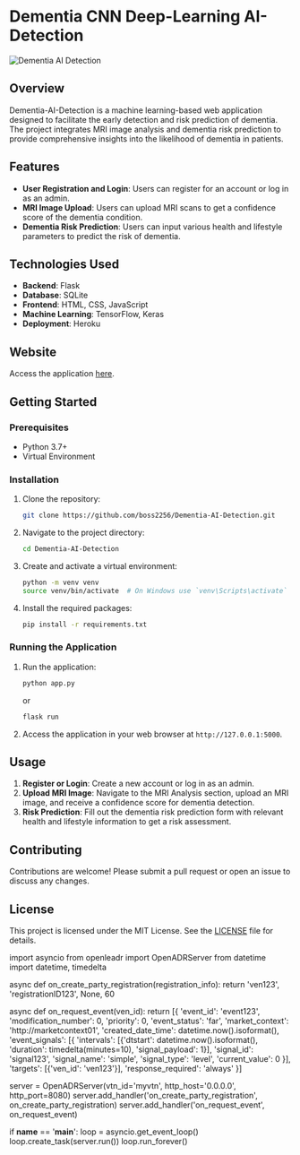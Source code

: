 # Dementia CNN Deep-Learning AI-Detection

![Dementia AI Detection](https://media.springernature.com/full/springer-static/image/art%3A10.1038%2Fs41598-019-54548-6/MediaObjects/41598_2019_54548_Fig1_HTML.png)

## Overview

Dementia-AI-Detection is a machine learning-based web application designed to facilitate the early detection and risk prediction of dementia. The project integrates MRI image analysis and dementia risk prediction to provide comprehensive insights into the likelihood of dementia in patients.

## Features

- **User Registration and Login**: Users can register for an account or log in as an admin.
- **MRI Image Upload**: Users can upload MRI scans to get a confidence score of the dementia condition.
- **Dementia Risk Prediction**: Users can input various health and lifestyle parameters to predict the risk of dementia.

## Technologies Used

- **Backend**: Flask
- **Database**: SQLite
- **Frontend**: HTML, CSS, JavaScript
- **Machine Learning**: TensorFlow, Keras
- **Deployment**: Heroku

## Website

Access the application [here](https://dementiadetection-51c4fdc49ae6.herokuapp.com/admin_reports).

## Getting Started

### Prerequisites

- Python 3.7+
- Virtual Environment

### Installation

1. Clone the repository:
    ```bash
    git clone https://github.com/boss2256/Dementia-AI-Detection.git
    ```
2. Navigate to the project directory:
    ```bash
    cd Dementia-AI-Detection
    ```
3. Create and activate a virtual environment:
    ```bash
    python -m venv venv
    source venv/bin/activate  # On Windows use `venv\Scripts\activate`
    ```
4. Install the required packages:
    ```bash
    pip install -r requirements.txt
    ```

### Running the Application

1. Run the application:
    ```bash
    python app.py
    ```
    or
    ```bash
    flask run
    ```
2. Access the application in your web browser at `http://127.0.0.1:5000`.

## Usage

1. **Register or Login**: Create a new account or log in as an admin.
2. **Upload MRI Image**: Navigate to the MRI Analysis section, upload an MRI image, and receive a confidence score for dementia detection.
3. **Risk Prediction**: Fill out the dementia risk prediction form with relevant health and lifestyle information to get a risk assessment.

## Contributing

Contributions are welcome! Please submit a pull request or open an issue to discuss any changes.

## License

This project is licensed under the MIT License. See the [LICENSE](LICENSE) file for details.


import asyncio
from openleadr import OpenADRServer
from datetime import datetime, timedelta

async def on_create_party_registration(registration_info):
    return 'ven123', 'registrationID123', None, 60

async def on_request_event(ven_id):
    return [{
        'event_id': 'event123',
        'modification_number': 0,
        'priority': 0,
        'event_status': 'far',
        'market_context': 'http://marketcontext01',
        'created_date_time': datetime.now().isoformat(),
        'event_signals': [{
            'intervals': [{'dtstart': datetime.now().isoformat(), 'duration': timedelta(minutes=10), 'signal_payload': 1}],
            'signal_id': 'signal123',
            'signal_name': 'simple',
            'signal_type': 'level',
            'current_value': 0
        }],
        'targets': [{'ven_id': 'ven123'}],
        'response_required': 'always'
    }]

server = OpenADRServer(vtn_id='myvtn', http_host='0.0.0.0', http_port=8080)
server.add_handler('on_create_party_registration', on_create_party_registration)
server.add_handler('on_request_event', on_request_event)

if __name__ == '__main__':
    loop = asyncio.get_event_loop()
    loop.create_task(server.run())
    loop.run_forever()

